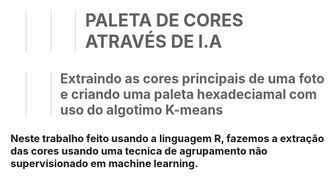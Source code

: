 >>> # PALETA DE CORES ATRAVÉS DE I.A

>>## Extraindo as cores principais de uma foto e criando uma paleta hexadeciamal com uso do algotimo K-means

### Neste trabalho feito usando a linguagem R, fazemos a extração das cores usando uma tecnica de agrupamento não supervisionado em machine learning.




